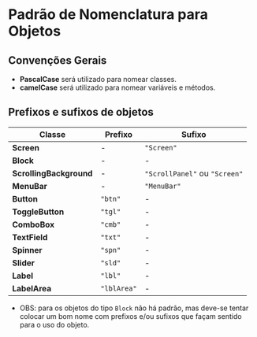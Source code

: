 # Padrão de Nomenclatura para Objetos

## Convenções Gerais

- **PascalCase** será utilizado para nomear classes.
- **camelCase** será utilizado para nomear variáveis e métodos.

## Prefixos e sufixos de objetos

Classe | Prefixo | Sufixo
--- | --- | ---
**Screen** | - | `"Screen"`
**Block** | - | -
**ScrollingBackground** | - | `"ScrollPanel"` ou `"Screen"`
**MenuBar** | - | `"MenuBar"`
**Button** | `"btn"` | -
**ToggleButton** | `"tgl"` | -
**ComboBox** | `"cmb"` | -
**TextField** | `"txt"` | -
**Spinner** | `"spn"` | -
**Slider** | `"sld"` | -
**Label** | `"lbl"` | -
**LabelArea** | `"lblArea"` | -

- OBS: para os objetos do tipo `Block` não há padrão, mas deve-se tentar colocar um bom nome com prefixos e/ou sufixos que façam sentido para o uso do objeto.
